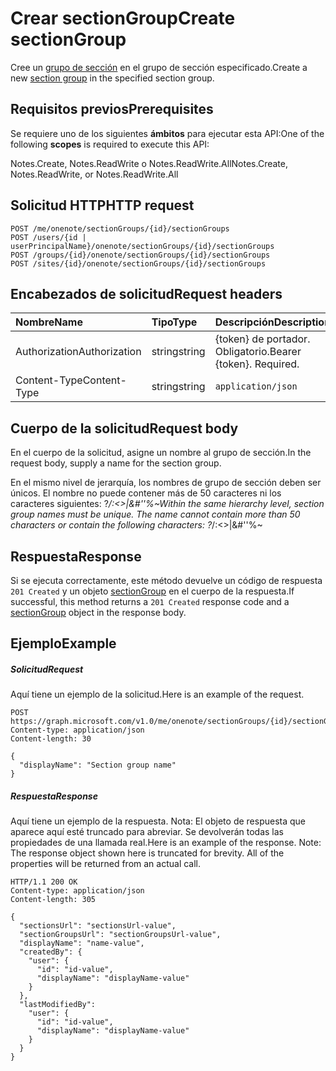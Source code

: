 # <a name="create-sectiongroup"></a><span data-ttu-id="3adc2-101">Crear sectionGroup</span><span class="sxs-lookup"><span data-stu-id="3adc2-101">Create sectionGroup</span></span>

<span data-ttu-id="3adc2-102">Cree un [grupo de sección](../resources/sectiongroup.md) en el grupo de sección especificado.</span><span class="sxs-lookup"><span data-stu-id="3adc2-102">Create a new [section group](../resources/sectiongroup.md) in the specified section group.</span></span>
## <a name="prerequisites"></a><span data-ttu-id="3adc2-103">Requisitos previos</span><span class="sxs-lookup"><span data-stu-id="3adc2-103">Prerequisites</span></span>
<span data-ttu-id="3adc2-104">Se requiere uno de los siguientes **ámbitos** para ejecutar esta API:</span><span class="sxs-lookup"><span data-stu-id="3adc2-104">One of the following **scopes** is required to execute this API:</span></span>   

<span data-ttu-id="3adc2-105">Notes.Create, Notes.ReadWrite o Notes.ReadWrite.All</span><span class="sxs-lookup"><span data-stu-id="3adc2-105">Notes.Create, Notes.ReadWrite, or Notes.ReadWrite.All</span></span>

## <a name="http-request"></a><span data-ttu-id="3adc2-106">Solicitud HTTP</span><span class="sxs-lookup"><span data-stu-id="3adc2-106">HTTP request</span></span>
<!-- { "blockType": "ignored" } -->
```http
POST /me/onenote/sectionGroups/{id}/sectionGroups
POST /users/{id | userPrincipalName}/onenote/sectionGroups/{id}/sectionGroups
POST /groups/{id}/onenote/sectionGroups/{id}/sectionGroups
POST /sites/{id}/onenote/sectionGroups/{id}/sectionGroups
```
## <a name="request-headers"></a><span data-ttu-id="3adc2-107">Encabezados de solicitud</span><span class="sxs-lookup"><span data-stu-id="3adc2-107">Request headers</span></span>
| <span data-ttu-id="3adc2-108">Nombre</span><span class="sxs-lookup"><span data-stu-id="3adc2-108">Name</span></span>       | <span data-ttu-id="3adc2-109">Tipo</span><span class="sxs-lookup"><span data-stu-id="3adc2-109">Type</span></span> | <span data-ttu-id="3adc2-110">Descripción</span><span class="sxs-lookup"><span data-stu-id="3adc2-110">Description</span></span>|
|:---------------|:--------|:----------|
| <span data-ttu-id="3adc2-111">Authorization</span><span class="sxs-lookup"><span data-stu-id="3adc2-111">Authorization</span></span>  | <span data-ttu-id="3adc2-112">string</span><span class="sxs-lookup"><span data-stu-id="3adc2-112">string</span></span>  | <span data-ttu-id="3adc2-p101">{token} de portador. Obligatorio.</span><span class="sxs-lookup"><span data-stu-id="3adc2-p101">Bearer {token}. Required.</span></span> |
| <span data-ttu-id="3adc2-115">Content-Type</span><span class="sxs-lookup"><span data-stu-id="3adc2-115">Content-Type</span></span> | <span data-ttu-id="3adc2-116">string</span><span class="sxs-lookup"><span data-stu-id="3adc2-116">string</span></span> | `application/json` |

## <a name="request-body"></a><span data-ttu-id="3adc2-117">Cuerpo de la solicitud</span><span class="sxs-lookup"><span data-stu-id="3adc2-117">Request body</span></span>
<span data-ttu-id="3adc2-118">En el cuerpo de la solicitud, asigne un nombre al grupo de sección.</span><span class="sxs-lookup"><span data-stu-id="3adc2-118">In the request body, supply a name for the section group.</span></span>

<span data-ttu-id="3adc2-p102">En el mismo nivel de jerarquía, los nombres de grupo de sección deben ser únicos. El nombre no puede contener más de 50 caracteres ni los caracteres siguientes: ?*\/:<>|&#''%~</span><span class="sxs-lookup"><span data-stu-id="3adc2-p102">Within the same hierarchy level, section group names must be unique. The name cannot contain more than 50 characters or contain the following characters:  ?*\/:<>|&#''%~</span></span>

## <a name="response"></a><span data-ttu-id="3adc2-121">Respuesta</span><span class="sxs-lookup"><span data-stu-id="3adc2-121">Response</span></span>

<span data-ttu-id="3adc2-122">Si se ejecuta correctamente, este método devuelve un código de respuesta `201 Created` y un objeto [sectionGroup](../resources/sectiongroup.md) en el cuerpo de la respuesta.</span><span class="sxs-lookup"><span data-stu-id="3adc2-122">If successful, this method returns a `201 Created` response code and a [sectionGroup](../resources/sectiongroup.md) object in the response body.</span></span>

## <a name="example"></a><span data-ttu-id="3adc2-123">Ejemplo</span><span class="sxs-lookup"><span data-stu-id="3adc2-123">Example</span></span>
##### <a name="request"></a><span data-ttu-id="3adc2-124">Solicitud</span><span class="sxs-lookup"><span data-stu-id="3adc2-124">Request</span></span>
<span data-ttu-id="3adc2-125">Aquí tiene un ejemplo de la solicitud.</span><span class="sxs-lookup"><span data-stu-id="3adc2-125">Here is an example of the request.</span></span>
<!-- {
  "blockType": "request",
  "name": "create_sectiongroup_from_sectiongroup"
}-->
```http
POST https://graph.microsoft.com/v1.0/me/onenote/sectionGroups/{id}/sectionGroups
Content-type: application/json
Content-length: 30

{
  "displayName": "Section group name"
}
```
##### <a name="response"></a><span data-ttu-id="3adc2-126">Respuesta</span><span class="sxs-lookup"><span data-stu-id="3adc2-126">Response</span></span>
<span data-ttu-id="3adc2-p103">Aquí tiene un ejemplo de la respuesta. Nota: El objeto de respuesta que aparece aquí esté truncado para abreviar. Se devolverán todas las propiedades de una llamada real.</span><span class="sxs-lookup"><span data-stu-id="3adc2-p103">Here is an example of the response. Note: The response object shown here is truncated for brevity. All of the properties will be returned from an actual call.</span></span>
<!-- {
  "blockType": "response",
  "truncated": true,
  "@odata.type": "microsoft.graph.sectiongroup"
} -->
```http
HTTP/1.1 200 OK
Content-type: application/json
Content-length: 305

{
  "sectionsUrl": "sectionsUrl-value",
  "sectionGroupsUrl": "sectionGroupsUrl-value",
  "displayName": "name-value",  
  "createdBy": {
    "user": {
      "id": "id-value",
      "displayName": "displayName-value"
    }
  },
  "lastModifiedBy": 
    "user": {
      "id": "id-value",
      "displayName": "displayName-value"
    }
  }
}
```

<!-- uuid: 8fcb5dbc-d5aa-4681-8e31-b001d5168d79
2015-10-25 14:57:30 UTC -->
<!-- {
  "type": "#page.annotation",
  "description": "Create SectionGroup",
  "keywords": "",
  "section": "documentation",
  "tocPath": ""
}-->
